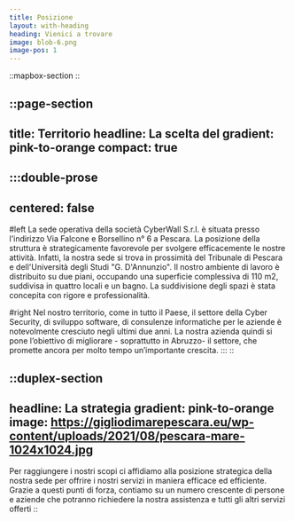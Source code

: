 ```yaml
---
title: Posizione
layout: with-heading
heading: Vienici a trovare
image: blob-6.png
image-pos: 1
---
```


::mapbox-section
::

::page-section
---
title: Territorio
headline: La scelta del
gradient: pink-to-orange
compact: true
---
  :::double-prose
  ---
  centered: false
  ---
  #left
  La sede operativa della società CyberWall S.r.l. è situata presso l'indirizzo Via Falcone e Borsellino n° 6 a Pescara. La posizione della struttura è strategicamente favorevole per svolgere efficacemente le nostre attività. Infatti, la nostra sede si trova in prossimità del Tribunale di Pescara e dell'Università degli Studi "G. D'Annunzio". Il nostro ambiente di lavoro è distribuito su due piani, occupando una superficie complessiva di 110 m2, suddivisa in quattro locali e un bagno. La suddivisione degli spazi è stata concepita con rigore e professionalità.

  #right
  Nel nostro territorio, come in tutto il Paese, il settore della Cyber Security, di sviluppo
  software, di consulenze informatiche per le aziende è notevolmente cresciuto negli
  ultimi due anni. La nostra azienda quindi si pone l’obiettivo di migliorare - soprattutto
  in Abruzzo- il settore, che promette ancora per molto tempo un’importante crescita.
  :::
::
  
::duplex-section
---
headline: La strategia
gradient: pink-to-orange
image: https://gigliodimarepescara.eu/wp-content/uploads/2021/08/pescara-mare-1024x1024.jpg
---
Per raggiungere i nostri scopi ci affidiamo alla posizione strategica della nostra sede
per offrire i nostri servizi in maniera efficace ed efficiente. Grazie a questi punti di
forza, contiamo su un numero crescente di persone e aziende che potranno
richiedere la nostra assistenza e tutti gli altri servizi offerti
::